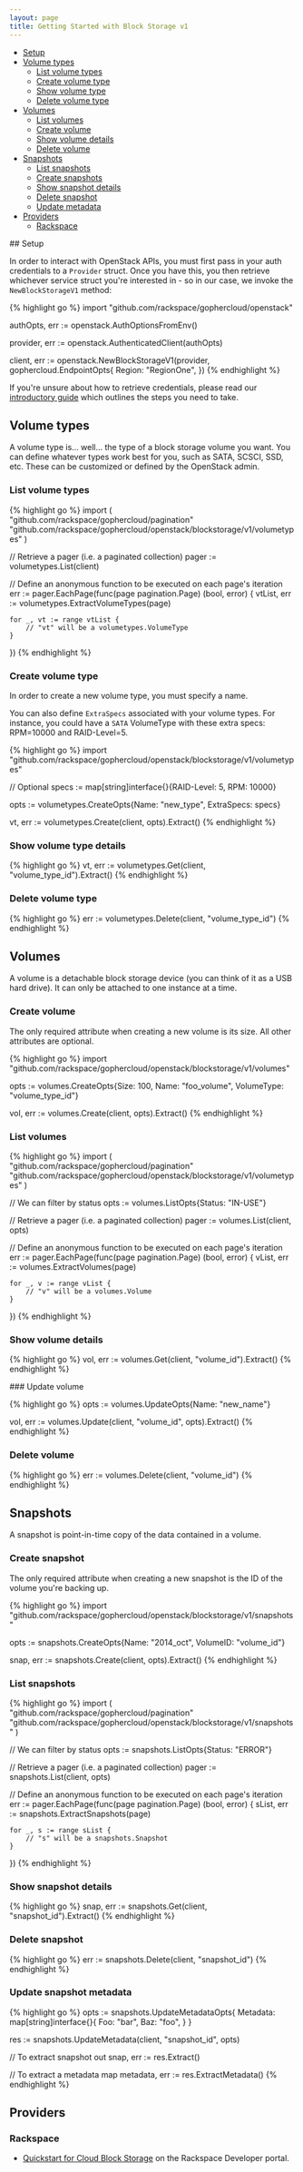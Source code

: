 ```yaml
---
layout: page
title: Getting Started with Block Storage v1
---
```


* [Setup](#setup)
* [Volume types](#volume-types)
  * [List volume types](#list-types)
  * [Create volume type](#create-type)
  * [Show volume type](#show-type)
  * [Delete volume type](#delete-type)
* [Volumes](#volumes)
  * [List volumes](#list-volumes)
  * [Create volume](#create-volume)
  * [Show volume details](#show-volume)
  * [Delete volume](#delete-volume)
* [Snapshots](#snapshots)
  * [List snapshots](#list-snapshots)
  * [Create snapshots](#create-snapshot)
  * [Show snapshot details](#show-snapshot)
  * [Delete snapshot](#delete-snapshot)
  * [Update metadata](#update-snapshot-metadata)
* [Providers](#providers)
  * [Rackspace](#rackspace)

## <a name="setup"></a>Setup

In order to interact with OpenStack APIs, you must first pass in your auth
credentials to a `Provider` struct. Once you have this, you then retrieve
whichever service struct you're interested in - so in our case, we invoke the
`NewBlockStorageV1` method:

{% highlight go %}
import "github.com/rackspace/gophercloud/openstack"

authOpts, err := openstack.AuthOptionsFromEnv()

provider, err := openstack.AuthenticatedClient(authOpts)

client, err := openstack.NewBlockStorageV1(provider, gophercloud.EndpointOpts{
	Region: "RegionOne",
})
{% endhighlight %}

If you're unsure about how to retrieve credentials, please read our [introductory
guide](/docs) which outlines the steps you need to take.

## <a name="volume-types"></a>Volume types

A volume type is... well... the type of a block storage volume you want. You
can define whatever types work best for you, such as SATA, SCSCI, SSD, etc.
These can be customized or defined by the OpenStack admin.

### <a name="list-types"></a>List volume types

{% highlight go %}
import (
	"github.com/rackspace/gophercloud/pagination"
	"github.com/rackspace/gophercloud/openstack/blockstorage/v1/volumetypes"
)

// Retrieve a pager (i.e. a paginated collection)
pager := volumetypes.List(client)

// Define an anonymous function to be executed on each page's iteration
err := pager.EachPage(func(page pagination.Page) (bool, error) {
	vtList, err := volumetypes.ExtractVolumeTypes(page)

	for _, vt := range vtList {
		// "vt" will be a volumetypes.VolumeType
	}
})
{% endhighlight %}

### <a name="create-type"></a>Create volume type

In order to create a new volume type, you must specify a name.

You can also define `ExtraSpecs` associated with your volume types. For
instance, you could have a `SATA` VolumeType with these extra specs: RPM=10000
and RAID-Level=5.

{% highlight go %}
import "github.com/rackspace/gophercloud/openstack/blockstorage/v1/volumetypes"

// Optional
specs := map[string]interface{}{RAID-Level: 5, RPM: 10000}

opts := volumetypes.CreateOpts{Name: "new_type", ExtraSpecs: specs}

vt, err := volumetypes.Create(client, opts).Extract()
{% endhighlight %}

### <a name="show-type"></a>Show volume type details

{% highlight go %}
vt, err := volumetypes.Get(client, "volume_type_id").Extract()
{% endhighlight %}

### <a name="delete-type"></a>Delete volume type

{% highlight go %}
err := volumetypes.Delete(client, "volume_type_id")
{% endhighlight %}

## <a name="volumes"></a>Volumes

A volume is a detachable block storage device (you can think of it as a USB
hard drive). It can only be attached to one instance at a time.

### <a name="create-volume"></a>Create volume

The only required attribute when creating a new volume is its size. All other
attributes are optional.

{% highlight go %}
import "github.com/rackspace/gophercloud/openstack/blockstorage/v1/volumes"

opts := volumes.CreateOpts{Size: 100, Name: "foo_volume", VolumeType: "volume_type_id"}

vol, err := volumes.Create(client, opts).Extract()
{% endhighlight %}

### <a name="list-volumes"></a>List volumes

{% highlight go %}
import (
	"github.com/rackspace/gophercloud/pagination"
	"github.com/rackspace/gophercloud/openstack/blockstorage/v1/volumetypes"
)

// We can filter by status
opts := volumes.ListOpts{Status: "IN-USE"}

// Retrieve a pager (i.e. a paginated collection)
pager := volumes.List(client, opts)

// Define an anonymous function to be executed on each page's iteration
err := pager.EachPage(func(page pagination.Page) (bool, error) {
	vList, err := volumes.ExtractVolumes(page)

	for _, v := range vList {
		// "v" will be a volumes.Volume
	}
})
{% endhighlight %}

### <a name="show-volume"></a>Show volume details

{% highlight go %}
vol, err := volumes.Get(client, "volume_id").Extract()
{% endhighlight %}

### <a name="update-volume"></a>Update volume

{% highlight go %}
opts := volumes.UpdateOpts{Name: "new_name"}

vol, err := volumes.Update(client, "volume_id", opts).Extract()
{% endhighlight %}

### <a name="delete-volume"></a>Delete volume

{% highlight go %}
err := volumes.Delete(client, "volume_id")
{% endhighlight %}

## <a name="snapshots"></a>Snapshots

A snapshot is point-in-time copy of the data contained in a volume.

### <a name="create-snapshot"></a>Create snapshot

The only required attribute when creating a new snapshot is the ID of the
volume you're backing up.

{% highlight go %}
import "github.com/rackspace/gophercloud/openstack/blockstorage/v1/snapshots"

opts := snapshots.CreateOpts{Name: "2014_oct", VolumeID: "volume_id"}

snap, err := snapshots.Create(client, opts).Extract()
{% endhighlight %}

### <a name="list-snapshots"></a>List snapshots

{% highlight go %}
import (
	"github.com/rackspace/gophercloud/pagination"
	"github.com/rackspace/gophercloud/openstack/blockstorage/v1/snapshots"
)

// We can filter by status
opts := snapshots.ListOpts{Status: "ERROR"}

// Retrieve a pager (i.e. a paginated collection)
pager := snapshots.List(client, opts)

// Define an anonymous function to be executed on each page's iteration
err := pager.EachPage(func(page pagination.Page) (bool, error) {
	sList, err := snapshots.ExtractSnapshots(page)

	for _, s := range sList {
		// "s" will be a snapshots.Snapshot
	}
})
{% endhighlight %}

### <a name="show-snapshot"></a>Show snapshot details

{% highlight go %}
snap, err := snapshots.Get(client, "snapshot_id").Extract()
{% endhighlight %}

### <a name="delete-snapshot"></a>Delete snapshot

{% highlight go %}
err := snapshots.Delete(client, "snapshot_id")
{% endhighlight %}

### <a name="update-snapshot-metadata"></a>Update snapshot metadata

{% highlight go %}
opts := snapshots.UpdateMetadataOpts{
	Metadata: map[string]interface{}{
		Foo: "bar",
		Baz: "foo",
	}
}

res := snapshots.UpdateMetadata(client, "snapshot_id", opts)

// To extract snapshot out
snap, err := res.Extract()

// To extract a metadata map
metadata, err := res.ExtractMetadata()
{% endhighlight %}

## <a name="providers"></a>Providers

### <a name="rackspace"></a>Rackspace

* [Quickstart for Cloud Block Storage](https://developer.rackspace.com/docs/cloud-block-storage/getting-started/?lang=go)
on the Rackspace Developer portal.
